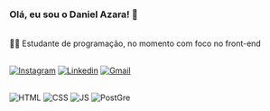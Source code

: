 ### Olá, eu sou o Daniel Azara! 🫡

<br>
🐱‍💻 Estudante de programação, no momento com foco no front-end 
<br>
<br>

[![Instagram](https://img.shields.io/badge/Instagram-E4405F?style=for-the-badge&logo=instagram&logoColor=white)](https://www.instagram.com/azara.daniel/) [![Linkedin](https://img.shields.io/badge/LinkedIn-0077B5?style=for-the-badge&logo=linkedin&logoColor=white)](https://www.linkedin.com/in/daniel-azara/) [![Gmail](https://img.shields.io/badge/Gmail-D14836?style=for-the-badge&logo=gmail&logoColor=white)](mailto:danielazara04@gmail.com)


<div style="display:inline_block"><br>
  <img alt="HTML" src="https://img.shields.io/badge/HTML5-E34F26?style=for-the-badge&logo=html5&logoColor=white" >
  <img alt="CSS" src="https://img.shields.io/badge/CSS-239120?&style=for-the-badge&logo=css3&logoColor=white" >
  <img alt="JS" src="https://img.shields.io/badge/JavaScript-F7DF1E?style=for-the-badge&logo=javascript&logoColor=black" >
  <img alt="PostGre" src="https://img.shields.io/badge/PostgreSQL-316192?style=for-the-badge&logo=postgresql&logoColor=white" >
</div>
